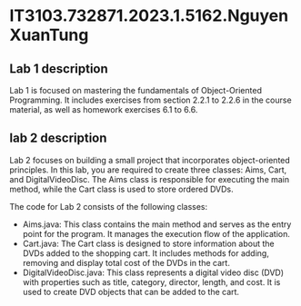 # IT3103.732871.2023.1.5162.NguyenXuanTung

## Lab 1 description

Lab 1 is focused on mastering the fundamentals of Object-Oriented Programming. It includes exercises from section 2.2.1 to 2.2.6 in the course material, as well as homework exercises 6.1 to 6.6.

## lab 2 description
Lab 2 focuses on building a small project that incorporates object-oriented principles. In this lab, you are required to create three classes: Aims, Cart, and DigitalVideoDisc. The Aims class is responsible for executing the main method, while the Cart class is used to store ordered DVDs.

The code for Lab 2 consists of the following classes:

- Aims.java: This class contains the main method and serves as the entry point for the program. It manages the execution flow of the application.
- Cart.java: The Cart class is designed to store information about the DVDs added to the shopping cart. It includes methods for adding, removing and display total cost of the DVDs in the cart.
- DigitalVideoDisc.java: This class represents a digital video disc (DVD) with properties such as title, category, director, length, and cost. It is used to create DVD objects that can be added to the cart.